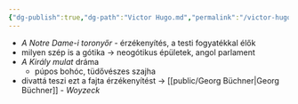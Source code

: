 ```yaml
---
{"dg-publish":true,"dg-path":"Victor Hugo.md","permalink":"/victor-hugo/"}
---
```


- *A Notre Dame-i toronyőr* - érzékenyítés, a testi fogyatékkal élők
- milyen szép is a gótika -> neogótikus épületek, angol parlament
- *A Király mulat* dráma
	- púpos bohóc, tüdővészes szajha
- divattá teszi ezt a fajta érzékenyítést -> [[public/Georg Büchner\|Georg Büchner]] - *Woyzeck*